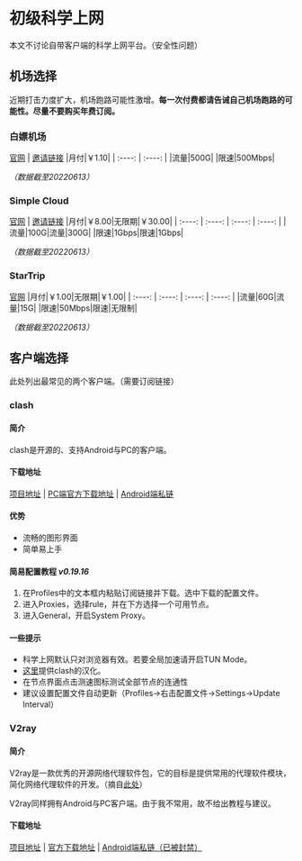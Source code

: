 # 初级科学上网

本文不讨论自带客户端的科学上网平台。（安全性问题）

## 机场选择

近期打击力度扩大，机场跑路可能性激增。**每一次付费都请告诫自己机场跑路的可能性。尽量不要购买年费订阅。**

### 白嫖机场
[官网](https://xn--mesv7f5toqlp.club/#/) | [邀请链接](https://xn--mesv7f5toqlp.club/#/register?code=YnrLNenI)
|月付|￥1.10|
| :----: | :----: |
|流量|500G|
|限速|500Mbps|

*（数据截至20220613）*
### Simple Cloud
[官网](https://spcloud.cc/) | [邀请链接](https://spcloud.cc/#/register?code=97EXi3tX)
|月付|￥8.00|无限期|￥30.00|
| :----: | :----: | :----: | :----: |
|流量|100G|流量|300G|
|限速|1Gbps|限速|1Gbps|

*（数据截至20220613）*
### StarTrip
[官网](https://www.startrip.top)
|月付|￥1.00|无限期|￥1.00|
| :----: | :----: | :----: | :----: |
|流量|60G|流量|15G|
|限速|50Mbps|限速|无限制|

*（数据截至20220613）*
## 客户端选择

此处列出最常见的两个客户端。（需要订阅链接）

### clash
#### 简介
clash是开源的、支持Android与PC的客户端。
#### 下载地址
[项目地址](https://github.com/Dreamacro/clash) | [PC端官方下载地址](https://github.com/Dreamacro/clash/releases) | [Android端私链](https://wwp.lanzout.com/iL6sD03mi0gf)

#### 优势
* 流畅的图形界面
* 简单易上手

#### 简易配置教程 *v0.19.16*
1. 在Profiles中的文本框内粘贴订阅链接并下载。选中下载的配置文件。
2. 进入Proxies，选择rule，并在下方选择一个可用节点。
3. 进入General，开启System Proxy。

#### 一些提示

* 科学上网默认只对浏览器有效。若要全局加速请开启TUN Mode。
* [这里](https://github.com/BoyceLig/Clash_Chinese_Patch)提供clash的汉化。
* 在节点界面点击测速图标测试全部节点的连通性
* 建议设置配置文件自动更新（Profiles->右击配置文件->Settings->Update Interval）

### V2ray
#### 简介
V2ray是一款优秀的开源网络代理软件包，它的目标是提供常用的代理软件模块，简化网络代理软件的开发。（摘自[此处](https://www.xuebuyuan.com/3296293.html)）

V2ray同样拥有Android与PC客户端。由于我不常用，故不给出教程与建议。

#### 下载地址

[项目地址](https://github.com/v2fly/v2ray-core) | [官方下载地址](https://github.com/v2fly/v2ray-core/releases) | [Android端私链（已被封禁）](https://wwp.lanzout.com/iCPkW049jz0d)